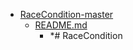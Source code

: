 - <a href = "E:\Node_projects\Node_Way\ArchivTSH_2\ArhivTimur_2\RaceCondition-master\cat.RaceCondition-master\dir.RaceCondition-master.md">RaceCondition-master</a>
    - <a href = "E:\Node_projects\Node_Way\ArchivTSH_2\ArhivTimur_2\RaceCondition-master\README.md">README.md</a>
        - *# RaceCondition
